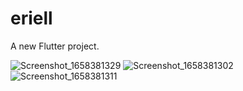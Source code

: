 # eriell

A new Flutter project.

![Screenshot_1658381329](https://user-images.githubusercontent.com/46593850/180197759-0b7f905c-074d-4a10-a488-f354745e6164.png)
![Screenshot_1658381302](https://user-images.githubusercontent.com/46593850/180197787-70ec3849-9989-4937-94f2-96975c9f7b3a.png)
![Screenshot_1658381311](https://user-images.githubusercontent.com/46593850/180197806-d2581bb1-53f9-4674-bb83-b3adaf00df3b.png)

